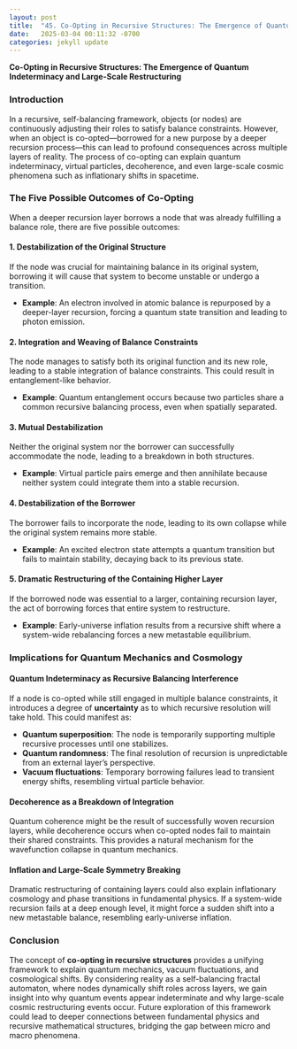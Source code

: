 ```yaml
---
layout: post
title:  "45. Co-Opting in Recursive Structures: The Emergence of Quantum Indeterminacy and Large-Scale Restructuring"
date:   2025-03-04 00:11:32 -0700
categories: jekyll update
---
```



**Co-Opting in Recursive Structures: The Emergence of Quantum Indeterminacy and Large-Scale Restructuring**

### Introduction

In a recursive, self-balancing framework, objects (or nodes) are continuously adjusting their roles to satisfy balance constraints. However, when an object is co-opted—borrowed for a new purpose by a deeper recursion process—this can lead to profound consequences across multiple layers of reality. The process of co-opting can explain quantum indeterminacy, virtual particles, decoherence, and even large-scale cosmic phenomena such as inflationary shifts in spacetime.

### The Five Possible Outcomes of Co-Opting

When a deeper recursion layer borrows a node that was already fulfilling a balance role, there are five possible outcomes:

#### 1. **Destabilization of the Original Structure**
   If the node was crucial for maintaining balance in its original system, borrowing it will cause that system to become unstable or undergo a transition.
   - **Example**: An electron involved in atomic balance is repurposed by a deeper-layer recursion, forcing a quantum state transition and leading to photon emission.

#### 2. **Integration and Weaving of Balance Constraints**
   The node manages to satisfy both its original function and its new role, leading to a stable integration of balance constraints. This could result in entanglement-like behavior.
   - **Example**: Quantum entanglement occurs because two particles share a common recursive balancing process, even when spatially separated.

#### 3. **Mutual Destabilization**
   Neither the original system nor the borrower can successfully accommodate the node, leading to a breakdown in both structures.
   - **Example**: Virtual particle pairs emerge and then annihilate because neither system could integrate them into a stable recursion.

#### 4. **Destabilization of the Borrower**
   The borrower fails to incorporate the node, leading to its own collapse while the original system remains more stable.
   - **Example**: An excited electron state attempts a quantum transition but fails to maintain stability, decaying back to its previous state.

#### 5. **Dramatic Restructuring of the Containing Higher Layer**
   If the borrowed node was essential to a larger, containing recursion layer, the act of borrowing forces that entire system to restructure.
   - **Example**: Early-universe inflation results from a recursive shift where a system-wide rebalancing forces a new metastable equilibrium.

### Implications for Quantum Mechanics and Cosmology

#### **Quantum Indeterminacy as Recursive Balancing Interference**
If a node is co-opted while still engaged in multiple balance constraints, it introduces a degree of **uncertainty** as to which recursive resolution will take hold. This could manifest as:
- **Quantum superposition**: The node is temporarily supporting multiple recursive processes until one stabilizes.
- **Quantum randomness**: The final resolution of recursion is unpredictable from an external layer’s perspective.
- **Vacuum fluctuations**: Temporary borrowing failures lead to transient energy shifts, resembling virtual particle behavior.

#### **Decoherence as a Breakdown of Integration**
Quantum coherence might be the result of successfully woven recursion layers, while decoherence occurs when co-opted nodes fail to maintain their shared constraints. This provides a natural mechanism for the wavefunction collapse in quantum mechanics.

#### **Inflation and Large-Scale Symmetry Breaking**
Dramatic restructuring of containing layers could also explain inflationary cosmology and phase transitions in fundamental physics. If a system-wide recursion fails at a deep enough level, it might force a sudden shift into a new metastable balance, resembling early-universe inflation.

### Conclusion

The concept of **co-opting in recursive structures** provides a unifying framework to explain quantum mechanics, vacuum fluctuations, and cosmological shifts. By considering reality as a self-balancing fractal automaton, where nodes dynamically shift roles across layers, we gain insight into why quantum events appear indeterminate and why large-scale cosmic restructuring events occur. Future exploration of this framework could lead to deeper connections between fundamental physics and recursive mathematical structures, bridging the gap between micro and macro phenomena.

